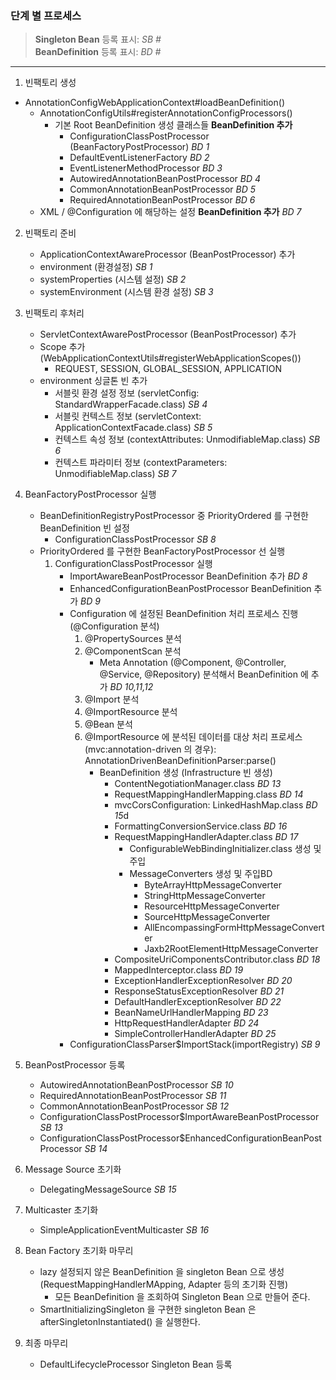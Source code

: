 ### 단계 별 프로세스

> **Singleton Bean** 등록 표시: *SB #*<br>
> **BeanDefinition** 등록 표시: *BD #*

<hr>

1. 빈팩토리 생성
 - AnnotationConfigWebApplicationContext#loadBeanDefinition()
    - AnnotationConfigUtils#registerAnnotationConfigProcessors()
        - 기본 Root BeanDefinition 생성 클래스들 **BeanDefinition 추가**
            - ConfigurationClassPostProcessor  (BeanFactoryPostProcessor) *BD 1*
            - DefaultEventListenerFactory *BD 2*
            - EventListenerMethodProcessor *BD 3*
            - AutowiredAnnotationBeanPostProcessor *BD 4*
            - CommonAnnotationBeanPostProcessor *BD 5*
            - RequiredAnnotationBeanPostProcessor *BD 6*
    - XML / @Configuration 에 해당하는 설정 **BeanDefinition 추가** *BD 7*
    
2. 빈팩토리 준비 
    - ApplicationContextAwareProcessor (BeanPostProcessor) 추가
    - environment (환경설정) *SB 1*
    - systemProperties (시스템 설정) *SB 2*
    - systemEnvironment (시스템 환경 설정) *SB 3*

3. 빈팩토리 후처리
    - ServletContextAwarePostProcessor (BeanPostProcessor) 추가
    - Scope 추가 (WebApplicationContextUtils#registerWebApplicationScopes())
        - REQUEST, SESSION, GLOBAL_SESSION, APPLICATION
    - environment 싱글톤 빈 추가
        - 서블릿 환경 설정 정보 (servletConfig: StandardWrapperFacade.class) *SB 4*
        - 서블릿 컨텍스트 정보 (servletContext: ApplicationContextFacade.class) *SB 5*
        - 컨텍스트 속성 정보 (contextAttributes: UnmodifiableMap.class) *SB 6*
        - 컨텍스트 파라미터 정보 (contextParameters: UnmodifiableMap.class) *SB 7*

4. BeanFactoryPostProcessor 실행
    - BeanDefinitionRegistryPostProcessor 중 PriorityOrdered 를 구현한 BeanDefinition 빈 설정
        - ConfigurationClassPostProcessor *SB 8* 
    - PriorityOrdered 를 구현한 BeanFactoryPostProcessor 선 실행
        1. ConfigurationClassPostProcessor 실행
            - ImportAwareBeanPostProcessor BeanDefinition 추가 *BD 8*
            - EnhancedConfigurationBeanPostProcessor BeanDefinition 추가 *BD 9*
            - Configuration 에 설정된 BeanDefinition 처리 프로세스 진행 (@Configuration 분석)
                1. @PropertySources 분석
                2. @ComponentScan 분석
                    - Meta Annotation (@Component, @Controller, @Service, @Repository) 분석해서 BeanDefinition 에 추가 *BD 10,11,12*
                3. @Import 분석
                4. @ImportResource 분석
                5. @Bean 분석
                6. @ImportResource 에 분석된 데이터를 대상 처리 프로세스 (mvc:annotation-driven 의 경우): AnnotationDrivenBeanDefinitionParser:parse()
                    - BeanDefinition 생성 (Infrastructure 빈 생성)
                        - ContentNegotiationManager.class *BD 13* 
                        - RequestMappingHandlerMapping.class *BD 14*
                        - mvcCorsConfiguration: LinkedHashMap.class *BD 15*d
                        - FormattingConversionService.class *BD 16*
                        - RequestMappingHandlerAdapter.class *BD 17*
                            - ConfigurableWebBindingInitializer.class 생성 및 주입
                            - MessageConverters 생성 및 주입BD 
                                - ByteArrayHttpMessageConverter
                                - StringHttpMessageConverter
                                - ResourceHttpMessageConverter
                                - SourceHttpMessageConverter
                                - AllEncompassingFormHttpMessageConverter
                                - Jaxb2RootElementHttpMessageConverter
                        - CompositeUriComponentsContributor.class *BD 18*
                        - MappedInterceptor.class *BD 19*
                        - ExceptionHandlerExceptionResolver *BD 20*
                        - ResponseStatusExceptionResolver *BD 21*
                        - DefaultHandlerExceptionResolver *BD 22*
                        - BeanNameUrlHandlerMapping *BD 23*
                        - HttpRequestHandlerAdapter *BD 24*
                        - SimpleControllerHandlerAdapter *BD 25*
            - ConfigurationClassParser$ImportStack(importRegistry) *SB 9*

5. BeanPostProcessor 등록
    - AutowiredAnnotationBeanPostProcessor *SB 10*
    - RequiredAnnotationBeanPostProcessor *SB 11*
    - CommonAnnotationBeanPostProcessor *SB 12*
    - ConfigurationClassPostProcessor$ImportAwareBeanPostProcessor *SB 13*
    - ConfigurationClassPostProcessor$EnhancedConfigurationBeanPostProcessor *SB 14*
                                
6. Message Source 초기화
    - DelegatingMessageSource *SB 15*

7. Multicaster 초기화
    - SimpleApplicationEventMulticaster *SB 16*
    
8. Bean Factory 초기화 마무리
    - lazy 설정되지 않은 BeanDefinition 을 singleton Bean 으로 생성 (RequestMappingHandlerMApping, Adapter 등의 초기화 진행)
        - 모든 BeanDefinition 을 조회하여 Singleton Bean 으로 만들어 준다.
    - SmartInitializingSingleton 을 구현한 singleton Bean 은 afterSingletonInstantiated() 을 실행한다.
     
9. 최종 마무리
    - DefaultLifecycleProcessor Singleton Bean 등록 
    
       
    
                
